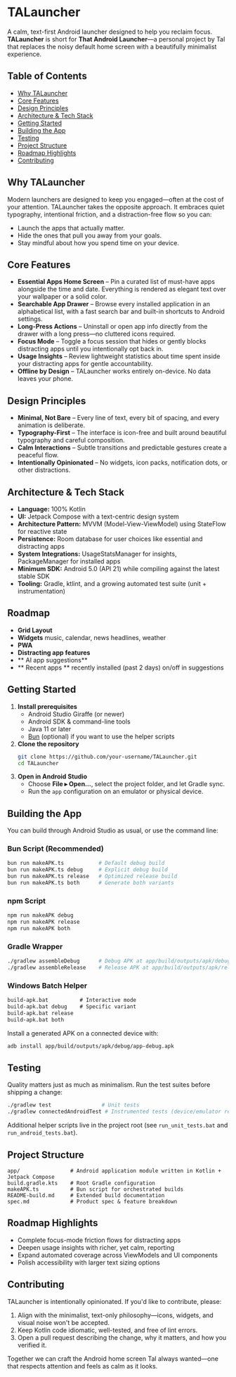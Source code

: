 # TALauncher

A calm, text-first Android launcher designed to help you reclaim focus. **TALauncher** is short for **That Android Launcher**—a personal project by Tal that replaces the noisy default home screen with a beautifully minimalist experience.

## Table of Contents
- [Why TALauncher](#why-talauncher)
- [Core Features](#core-features)
- [Design Principles](#design-principles)
- [Architecture & Tech Stack](#architecture--tech-stack)
- [Getting Started](#getting-started)
- [Building the App](#building-the-app)
- [Testing](#testing)
- [Project Structure](#project-structure)
- [Roadmap Highlights](#roadmap-highlights)
- [Contributing](#contributing)

## Why TALauncher
Modern launchers are designed to keep you engaged—often at the cost of your attention. TALauncher takes the opposite approach. It embraces quiet typography, intentional friction, and a distraction-free flow so you can:

- Launch the apps that actually matter.
- Hide the ones that pull you away from your goals.
- Stay mindful about how you spend time on your device.

## Core Features
- **Essential Apps Home Screen** – Pin a curated list of must-have apps alongside the time and date. Everything is rendered as elegant text over your wallpaper or a solid color.
- **Searchable App Drawer** – Browse every installed application in an alphabetical list, with a fast search bar and built-in shortcuts to Android settings.
- **Long-Press Actions** – Uninstall or open app info directly from the drawer with a long press—no cluttered icons required.
- **Focus Mode** – Toggle a focus session that hides or gently blocks distracting apps until you intentionally opt back in.
- **Usage Insights** – Review lightweight statistics about time spent inside your distracting apps for gentle accountability.
- **Offline by Design** – TALauncher works entirely on-device. No data leaves your phone.

## Design Principles
- **Minimal, Not Bare** – Every line of text, every bit of spacing, and every animation is deliberate.
- **Typography-First** – The interface is icon-free and built around beautiful typography and careful composition.
- **Calm Interactions** – Subtle transitions and predictable gestures create a peaceful flow.
- **Intentionally Opinionated** – No widgets, icon packs, notification dots, or other distractions.

## Architecture & Tech Stack
- **Language:** 100% Kotlin
- **UI:** Jetpack Compose with a text-centric design system
- **Architecture Pattern:** MVVM (Model-View-ViewModel) using StateFlow for reactive state
- **Persistence:** Room database for user choices like essential and distracting apps
- **System Integrations:** UsageStatsManager for insights, PackageManager for installed apps
- **Minimum SDK:** Android 5.0 (API 21) while compiling against the latest stable SDK
- **Tooling:** Gradle, ktlint, and a growing automated test suite (unit + instrumentation)
## Roadmap
- **Grid Layout**
- **Widgets** music, calendar, news headlines, weather
- **PWA** 
- **Distracting app features** 
- ** AI app suggestions**
- ** Recent apps ** recently installed (past 2 days) on/off in suggestions

## Getting Started
1. **Install prerequisites**
   - Android Studio Giraffe (or newer)
   - Android SDK & command-line tools
   - Java 11 or later
   - [Bun](https://bun.sh/) (optional) if you want to use the helper scripts
2. **Clone the repository**
   ```bash
   git clone https://github.com/your-username/TALauncher.git
   cd TALauncher
   ```
3. **Open in Android Studio**
   - Choose **File ▸ Open…**, select the project folder, and let Gradle sync.
   - Run the `app` configuration on an emulator or physical device.

## Building the App
You can build through Android Studio as usual, or use the command line:

### Bun Script (Recommended)
```bash
bun run makeAPK.ts           # Default debug build
bun run makeAPK.ts debug     # Explicit debug build
bun run makeAPK.ts release   # Optimized release build
bun run makeAPK.ts both      # Generate both variants
```

### npm Script
```bash
npm run makeAPK debug
npm run makeAPK release
npm run makeAPK both
```

### Gradle Wrapper
```bash
./gradlew assembleDebug      # Debug APK at app/build/outputs/apk/debug/
./gradlew assembleRelease    # Release APK at app/build/outputs/apk/release/
```

### Windows Batch Helper
```cmd
build-apk.bat          # Interactive mode
build-apk.bat debug    # Specific variant
build-apk.bat release
build-apk.bat both
```

Install a generated APK on a connected device with:
```bash
adb install app/build/outputs/apk/debug/app-debug.apk
```

## Testing
Quality matters just as much as minimalism. Run the test suites before shipping a change:

```bash
./gradlew test                # Unit tests
./gradlew connectedAndroidTest # Instrumented tests (device/emulator required)
```
Additional helper scripts live in the project root (see `run_unit_tests.bat` and `run_android_tests.bat`).

## Project Structure
```
app/                # Android application module written in Kotlin + Jetpack Compose
build.gradle.kts    # Root Gradle configuration
makeAPK.ts          # Bun script for orchestrated builds
README-build.md     # Extended build documentation
spec.md             # Product spec & feature breakdown
```

## Roadmap Highlights
- Complete focus-mode friction flows for distracting apps
- Deepen usage insights with richer, yet calm, reporting
- Expand automated coverage across ViewModels and UI components
- Polish accessibility with larger text sizing options

## Contributing
TALauncher is intentionally opinionated. If you'd like to contribute, please:

1. Align with the minimalist, text-only philosophy—icons, widgets, and visual noise won't be accepted.
2. Keep Kotlin code idiomatic, well-tested, and free of lint errors.
3. Open a pull request describing the change, why it matters, and how you verified it.

Together we can craft the Android home screen Tal always wanted—one that respects attention and feels as calm as it looks.
